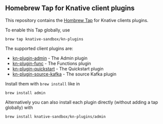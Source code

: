## Homebrew Tap for Knative client plugins

This repository contains the [Hombrew Tap](https://docs.brew.sh/Taps) for Knative clients plugins.

To enable this Tap globally, use

```
brew tap knative-sandbox/kn-plugins
```

The supported client plugins are:

* [kn-plugin-admin](https://github.com/knative-sandbox/kn-plugin-admin) - The Admin plugin
* [kn-plugin-func](https://github.com/knative-sandbox/kn-plugin-func) - The Functions plugin
* [kn-plugin-quickstart](https://github.com/knative-sandbox/kn-plugin-quickstart) - The Quickstart plugin
* [kn-plugin-source-kafka](https://github.com/knative-sandbox/kn-plugin-source-kafka) - The source Kafka plugin



Install them with `brew install` like in

```
brew install admin
```

Alternatively you can also install each plugin directly (without adding a tap globally) with

```
brew install knative-sandbox/kn-plugins/admin
```

